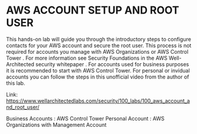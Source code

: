 # AWS ACCOUNT SETUP AND ROOT USER

This hands-on lab will guide you through the introductory steps to configure contacts for your AWS account and secure the root user. This process is not required for accounts you manage with AWS Organizations or AWS Control Tower . For more information see Security Foundations in the AWS Well-Architected security whitepaper . For accounts used for business purposes it is recommended to start with AWS Control Tower. For personal or invidual accounts you can follow the steps in this unofficial video from the author of this lab.

Link: https://www.wellarchitectedlabs.com/security/100_labs/100_aws_account_and_root_user/

Business Accounts : AWS Control Tower
Personal Account : AWS Organizations with Management Account
